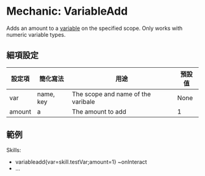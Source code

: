 Mechanic: VariableAdd
=====================

Adds an amount to a [variable](/skills/variables) on the specified
scope. Only works with numeric variable types.

細項設定
----------

| 設定項 | 簡化寫法 | 用途 | 預設值 |
|-----------|---------|------------------------------------|---------------|
| var   | name, key | The scope and name of the varibale | None |
| amount| a   | The amount to add | 1 |

  

範例
--------

  Skills:
  - variableadd{var=skill.testVar;amount=1} ~onInteract
  - ...